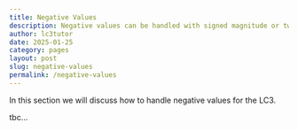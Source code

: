 ```yaml
---
title: Negative Values
description: Negative values can be handled with signed magnitude or two's complement representation. This article discussings two's complement (2sC).
author: lc3tutor
date: 2025-01-25
category: pages
layout: post
slug: negative-values
permalink: /negative-values
---
```


In this section we will discuss how to handle negative values for the LC3.

tbc...